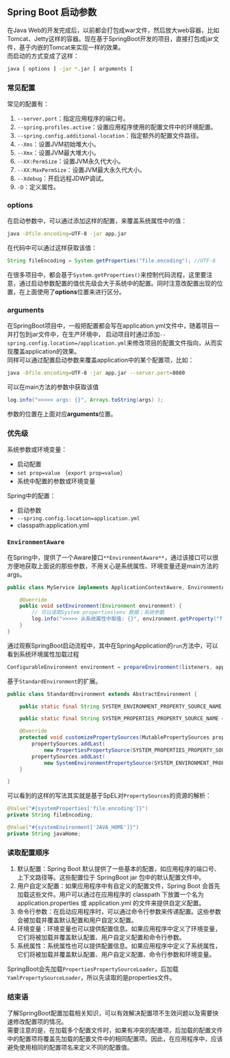 <a name="Q5lDF"></a>
## Spring Boot 启动参数
在Java Web的开发完成后，以前都会打包成war文件，然后放大web容器，比如Tomcat、Jetty这样的容器。现在基于SpringBoot开发的项目，直接打包成jar文件，基于内嵌的Tomcat来实现一样的效果。<br />而启动的方式变成了这样：
```bash
java [ options ] -jar *.jar [ arguments ]
```
<a name="mY2HR"></a>
### 常见配置
常见的配置有：

1. `--server.port`：指定应用程序的端口号。
2. `--spring.profiles.active`：设置应用程序使用的配置文件中的环境配置。
3. `--spring.config.additional-location`：指定额外的配置文件路径。
4. `--Xms`：设置JVM初始堆大小。
5. `--Xmx`：设置JVM最大堆大小。
6. `--XX:PermSize`：设置JVM永久代大小。
7. `--XX:MaxPermSize`：设置JVM最大永久代大小。
8. `--Xdebug`：开启远程JDWP调试。
9. `-D`：定义属性。
<a name="AoB8t"></a>
### options
在启动参数中，可以通过添加这样的配置，来覆盖系统属性中的值：
```bash
java -Dfile.encoding=UTF-8 -jar app.jar
```
在代码中可以通过这样获取该值：
```java
String fileEncoding = System.getProperties("file.encoding"); //UTF-8
```
在很多项目中，都会基于`System.getProperties()`来控制代码流程，这里要注意，通过启动参数配置的值优先级会大于系统中的配置。同时注意改配置出现的位置，在上面使用了**options**位置来进行区分。
<a name="iwrfz"></a>
### arguments
在SpringBoot项目中，一般把配置都会写在application.yml文件中，随着项目一并打包到jar文件中，在生产环境中， 启动项目时通过添加`--spring.config.location=/application.yml`来修改项目的配置文件指向，从而实现覆盖application的效果。<br />同样可以通过配置启动参数来覆盖application中的某个配置项，比如：
```bash
java -Dfile.encoding=UTF-8 -jar app.jar --server.port=8080
```
可以在main方法的参数中获取该值
```java
log.info(">>>>> args: {}", Arrays.toString(args) );
```
参数的位置在上面对应**arguments**位置。
<a name="Jjmbc"></a>
### 优先级
系统参数或环境变量：

- 启动配置
- `set prop=value` （`export prop=value`）
- 系统中配置的参数或环境变量

Spring中的配置：

- 启动参数
- `--spring.config.location=application.yml`
- classpath:application.yml
<a name="bsWPj"></a>
### `EnvironmentAware`
在Spring中，提供了一个Aware接口`**EnvironmentAware**`，通过该接口可以很方便地获取上面说的那些参数，不用关心是系统属性、环境变量还是main方法的args。
```java
public class MyService implements ApplicationContextAware, EnvironmentAware {

    @Override
    public void setEnvironment(Environment environment) {
        // 可以读取System properties|env 数据；系统参数
        log.info(">>>>> 从系统属性中取值: {}", environment.getProperty("file.encoding") );
    }
}
```
通过观察SpringBoot启动流程中，其中在SpringApplication的`run`方法中，可以看到系统环境属性加载过程
```java
ConfigurableEnvironment environment = prepareEnvironment(listeners, applicationArguments);
```
基于`StandardEnvironment`的扩展。
```java
public class StandardEnvironment extends AbstractEnvironment {

    public static final String SYSTEM_ENVIRONMENT_PROPERTY_SOURCE_NAME = "systemEnvironment";

    public static final String SYSTEM_PROPERTIES_PROPERTY_SOURCE_NAME = "systemProperties";

    @Override
    protected void customizePropertySources(MutablePropertySources propertySources) {
        propertySources.addLast(
            new PropertiesPropertySource(SYSTEM_PROPERTIES_PROPERTY_SOURCE_NAME, getSystemProperties()));
        propertySources.addLast(
            new SystemEnvironmentPropertySource(SYSTEM_ENVIRONMENT_PROPERTY_SOURCE_NAME, getSystemEnvironment()));
    }

}
```
可以看到的这样的写法其实就是基于SpEL对`PropertySources`的资源的解析：
```java
@Value("#{systemProperties['file.encoding']}")
private String fileEncoding;

@Value("#{systemEnvironment['JAVA_HOME']}")
private String javaHome;
```
<a name="LvIXP"></a>
### 读取配置顺序

1. 默认配置：Spring Boot 默认提供了一些基本的配置，如应用程序的端口号、上下文路径等。这些配置位于 SpringBoot jar 包中的默认配置文件中。
2. 用户自定义配置：如果应用程序中有自定义的配置文件，Spring Boot 会首先加载这些文件。用户可以通过在应用程序的 classpath 下放置一个名为 application.properties 或 application.yml 的文件来提供自定义配置。
3. 命令行参数：在启动应用程序时，可以通过命令行参数来传递配置。这些参数会被加载并覆盖默认配置和用户自定义配置。
4. 环境变量：环境变量也可以提供配置信息。如果应用程序中定义了环境变量，它们将被加载并覆盖默认配置、用户自定义配置和命令行参数。
5. 系统属性：系统属性也可以提供配置信息。如果应用程序中定义了系统属性，它们将被加载并覆盖默认配置、用户自定义配置、命令行参数和环境变量。

SpringBoot会先加载`PropertiesPropertySourceLoader`，后加载`YamlPropertySourceLoader`，所以先读取的是properties文件。
<a name="BpYHD"></a>
### 结束语
了解SpringBoot配置加载相关知识，可以有效解决配置项不生效问题以及需要快速修改配置项的情况。<br />需要注意的是，在加载多个配置文件时，如果有冲突的配置项，后加载的配置文件中的配置项将覆盖先加载的配置文件中的相同配置项。因此，在应用程序中，应该避免使用相同的配置项名来定义不同的配置值。
